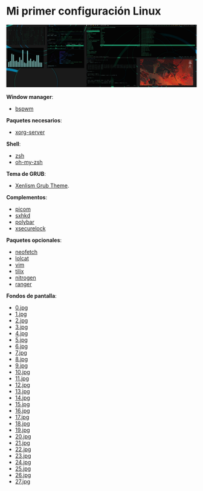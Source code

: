 # Mi primer configuración Linux

![deskys](https://github.com/ADN227/MarchY-config/blob/main/0.jpg)

**Window manager**:
- [bspwm](https://github.com/baskerville/bspwm)

**Paquetes necesarios**:
- [xorg-server](https://archlinux.org/packages/extra/x86_64/xorg-server/)

**Shell**:
- [zsh](https://www.zsh.org/)
- [oh-my-zsh](https://ohmyz.sh/)

**Tema de GRUB**:
- [Xenlism Grub Theme](https://www.gnome-look.org/p/1440862).

**Complementos**:
- [picom](https://github.com/yshui/picom)
- [sxhkd](https://github.com/baskerville/sxhkd)
- [polybar](https://github.com/polybar/polybar)
- [xsecurelock](https://archlinux.org/packages/community/x86_64/xsecurelock/)

**Paquetes opcionales**:
- [neofetch](https://github.com/dylanaraps/neofetch)
- [lolcat](https://github.com/busyloop/lolcat/)
- [vim](https://archlinux.org/packages/extra/x86_64/vim/)
- [tilix](https://gnunn1.github.io/tilix-web/)
- [nitrogen](https://github.com/l3ib/nitrogen/)
- [ranger](https://ranger.github.io)

**Fondos de pantalla**:
- [0.jpg](https://images.hdqwalls.com/wallpapers/katana-anime-girl-neon-4k-9s.jpg)
- [1.jpg](https://wallpapertag.com/wallpaper/full/3/e/f/199636-dual-monitor-background-3840x1080-for-tablet.jpg)
- [2.jpg](https://images6.alphacoders.com/317/317353.jpg)
- [3.jpg](http://www.hdwallpaperslife.com/wp-content/uploads/2018/02/katana_anime_girl_4k-HD.jpg)
- [4.jpg](https://wallpaperaccess.com/full/2923524.jpg)
- [5.jpg](https://uhdpixel.com/wall/fox-forest-trees-mountains-minimalist-minimalism-4k-y7342/)
- [6.jpg](https://images.hdqwalls.com/download/1/forest-dark-evening-sunset-last-light-minimalistic-5c-3840x2160.jpg)
- [7.jpg](https://images.wallpapersden.com/image/download/desert-towers-cool_bG5sa26UmZqaraWkpJRobWllrWdma2U.jpg)
- [8.jpg](https://www.teahub.io/photos/full/52-527219_game-of-thrones-stark-logo-minimalist-8k-macbook.jpg)
- [9.jpg](https://wallpaperforu.com/wp-content/uploads/2020/08/minimal-wallpaper-20081414183546-scaled.jpg)
- [10.jpg](https://www.pixel4k.com/wp-content/uploads/2018/10/minimalism-logo-devil-4k_1540751406.jpg)
- [11.jpg](https://wallpapertops.com/walldb/original/4/f/6/222752.jpg)
- [12.jpg](https://wallpaperset.com/w/full/6/6/b/294562.jpg)
- [13.jpg](https://images.hdqwalls.com/download/neon-genesis-evangelion-bye-my-friend-4k-bw-2560x1700.jpg)
- [14.jpg](https://www.pixel4k.com/wp-content/uploads/2019/11/k-da-pop-stars-neon-akali-league-of-legends-lol-lol_1574104459.jpg)
- [15.jpg](https://wallup.net/wp-content/uploads/2015/12/149830-anime-Neon_Genesis_Evangelion.jpg)
- [16.jpg](https://images.hdqwalls.com/download/neon-city-pan-4k-20-2560x1440.jpg)
- [17.jpg](https://images.hdqwalls.com/download/anime-cyber-girl-neon-city-cr-3840x2160.jpg)
- [18.jpg](https://besthqwallpapers.com/img/original/130418/neon-line-circuit-board-neon-digital-background-pink-neon-lines-modern-technology-printed-circuit-board.jpg)
- [19.jpg](https://newswatchtv.com/wp-content/uploads/2018/06/iStock-832493292.jpg)
- [20.jpg](https://wallpapercave.com/wp/wp5317933.jpg)
- [21.jpg](https://www.deviantart.com/spiraloso/art/Phelt-Premium-2K-Wallpaper-897027201)
- [22.jpg](https://www.deviantart.com/yiresukam/art/Peyto-Lake-896431115)
- [23.jpg](https://www.deviantart.com/djraspberry1999/art/Abstract-Squares-Wallpaper-Minimalist-864513223)
- [24.jpg](https://www.deviantart.com/djraspberry1999/art/Abstract-Circles-Wallpaper-Minimalist-866041428)
- [25.jpg](https://www.deviantart.com/prisonercoin/art/Calm-Skies-896075094)
- [26.jpg](https://www.deviantart.com/bisbiswas/art/Verdant-Mountain-892874939)
- [27.jpg](https://www.deviantart.com/hydeillustration/art/Kingdom-of-Fire-892207205)
